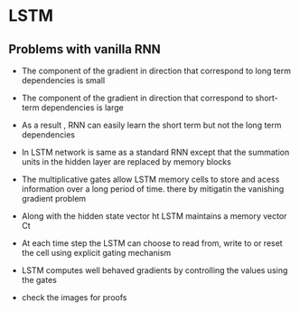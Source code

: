 # LSTM
## Problems with vanilla RNN
- The component of the gradient in direction that correspond to long term dependencies is small
- The component of the gradient in direction that correspond to short-term dependencies is large
- As a result , RNN can easily learn the short term but not the long term dependencies

- In LSTM network is same as a standard RNN except that the summation units in the hidden layer are replaced by memory blocks 
- The multiplicative gates allow LSTM memory cells to store and acess information over a long period of time. there by mitigatin the vanishing gradient problem
- Along with the hidden state vector ht LSTM maintains a memory vector Ct 
- At each time step the LSTM can choose to read from, write to or reset the cell using explicit gating mechanism
- LSTM computes well behaved gradients by controlling the values using the gates
- check the images for proofs
